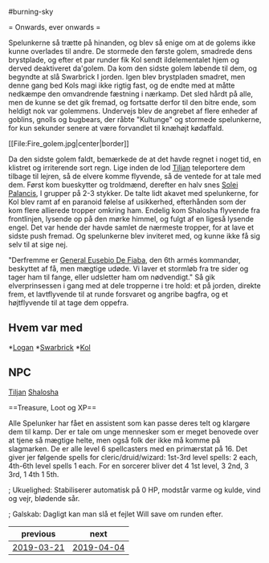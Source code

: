 #burning-sky

= Onwards, ever onwards =


Spelunkerne så trætte på hinanden, og blev så enige om at de golems ikke kunne overlades til andre. De stormede den første golem, smadrede dens brystplade, og efter et par runder fik Kol sendt ildelementalet hjem og derved deaktiveret da'golem. Da kom den sidste golem løbende til dem, og begyndte at slå Swarbrick I jorden. Igen blev brystpladen smadret, men denne gang bed Kols magi ikke rigtig fast, og de endte med at måtte nedkæmpe den omvandrende fæstning i nærkamp. Det sled hårdt på alle, men de kunne se det gik fremad, og fortsatte derfor til den bitre ende, som heldigt nok var golemmens. Undervejs blev de angrebet af flere enheder af goblins, gnolls og bugbears, der råbte "Kultunge" og stormede spelunkerne, for kun sekunder senere at være forvandlet til knæhøjt kødaffald.

[[File:Fire_golem.jpg|center|border]]


Da den sidste golem faldt, bemærkede de at det havde regnet i noget tid, en klistret og irriterende sort regn. Lige inden de lod [Tiljan](./Tiljan.md) teleportere dem tilbage til lejren, så de elvere komme flyvende, så de ventede for at tale med dem. Først kom bueskytter og troldmænd, derefter en halv snes [Solei Palancis](./Solei%20Palancis.md), I grupper på 2-3 stykker. De talte lidt akavet med spelunkerne, for Kol blev ramt af en paranoid følelse af usikkerhed, efterhånden som der kom flere allierede tropper omkring ham. Endelig kom Shalosha flyvende fra frontlinjen, lysende op på den mørke himmel, og fulgt af en ligeså lysende engel. Det var hende der havde samlet de nærmeste tropper, for at lave et sidste push fremad. Og spelunkerne blev inviteret med, og kunne ikke få sig selv til at sige nej.

"Derfremme er [General Eusebio De Fiaba](./General%20Eusebio%20De%20Fiaba.md), den 6th armés kommandør, beskyttet af få, men mægtige udøde. Vi laver et stormløb fra tre sider og tager ham til fange, eller udsletter ham om nødvendigt." Så gik elverprinsessen i gang med at dele tropperne i tre hold: et på jorden, direkte frem, et lavtflyvende til at runde forsvaret og angribe bagfra, og et højtflyvende til at tage dem oppefra.   



## Hvem var med
*[Logan](./Logan.md)
*[Swarbrick](./Swarbrick%20Everwood.md)
*[Kol](./Kol%20Hakkavod.md)



## NPC
[Tiljan](./Tiljan.md)
[Shalosha](./Shalosha.md)

==Treasure, Loot og XP==

Alle Spelunker har fået en assistent som kan passe deres telt og klargøre dem til kamp. Der er tale om unge mennesker som er meget benovede over at tjene så mægtige helte, men også folk der ikke må komme på slagmarken. De er alle level 6 spellcasters med en primærstat på 16. Det giver jer følgende spells for cleric/druid/wizard: 1st-3rd level spells: 2 each, 4th-6th level spells 1 each. For en sorcerer bliver det 4 1st level, 3 2nd, 3 3rd, 1 4th 1 5th.



; Ukuelighed: Stabiliserer automatisk på 0 HP, modstår varme og kulde, vind og vejr, blødende sår.

; Galskab: Dagligt kan man slå et fejlet Will save om runden efter.

| previous | next |
| --- | --- |
| [2019-03-21](./2019-03-21.md) | [2019-04-04](./2019-04-04.md) |
